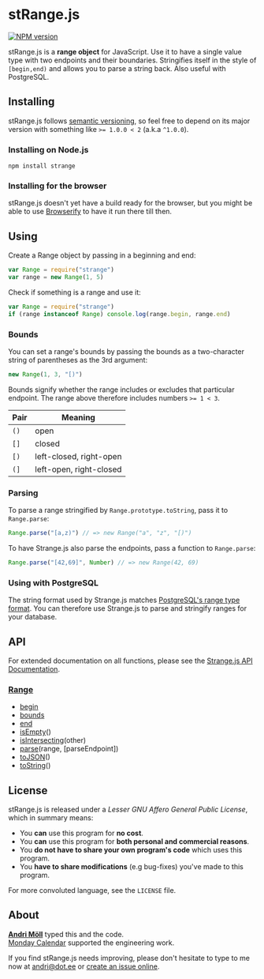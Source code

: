 stRange.js
==========
[![NPM version][npm-badge]](http://badge.fury.io/js/strange)

stRange.js is a **range object** for JavaScript. Use it to have a single value
type with two endpoints and their boundaries. Stringifies itself in the style of
`[begin,end)` and allows you to parse a string back. Also useful with
PostgreSQL.

[npm-badge]: https://badge.fury.io/js/strange.png


Installing
----------
stRange.js follows [semantic versioning](http://semver.org/), so feel free to
depend on its major version with something like `>= 1.0.0 < 2` (a.k.a `^1.0.0`).

### Installing on Node.js
```
npm install strange
```

### Installing for the browser
stRange.js doesn't yet have a build ready for the browser, but you might be able
to use [Browserify][browserify] to have it run there till then.

[browserify]: https://github.com/substack/node-browserify


Using
-----
Create a Range object by passing in a beginning and end:
```javascript
var Range = require("strange")
var range = new Range(1, 5)
```

Check if something is a range and use it:
```javascript
var Range = require("strange")
if (range instanceof Range) console.log(range.begin, range.end)
```

### Bounds
You can set a range's bounds by passing the bounds as a two-character string of
parentheses as the 3rd argument:
```javascript
new Range(1, 3, "[)")
```

Bounds signify whether the range includes or excludes that particular endpoint.
The range above therefore includes numbers `>= 1 < 3`.

Pair | Meaning
-----|--------
`()` | open
`[]` | closed
`[)` | left-closed, right-open
`(]` | left-open, right-closed


### Parsing
To parse a range stringified by `Range.prototype.toString`, pass it to
`Range.parse`:

```javascript
Range.parse("[a,z)") // => new Range("a", "z", "[)")
```

To have Strange.js also parse the endpoints, pass a function to `Range.parse`:
```javascript
Range.parse("[42,69]", Number) // => new Range(42, 69)
```

### Using with PostgreSQL
The string format used by Strange.js matches [PostgreSQL's range type
format](http://www.postgresql.org/docs/9.4/static/rangetypes.html). You can
therefore use Strange.js to parse and stringify ranges for your database.


API
---
For extended documentation on all functions, please see the
[Strange.js API Documentation][api].

[api]: https://github.com/moll/js-strange/blob/master/doc/API.md

### [Range](https://github.com/moll/js-strange/blob/master/doc/API.md#Range)
- [begin](https://github.com/moll/js-strange/blob/master/doc/API.md#range.begin)
- [bounds](https://github.com/moll/js-strange/blob/master/doc/API.md#range.bounds)
- [end](https://github.com/moll/js-strange/blob/master/doc/API.md#range.end)
- [isEmpty](https://github.com/moll/js-strange/blob/master/doc/API.md#Range.prototype.isEmpty)()
- [isIntersecting](https://github.com/moll/js-strange/blob/master/doc/API.md#Range.prototype.isIntersecting)(other)
- [parse](https://github.com/moll/js-strange/blob/master/doc/API.md#Range.parse)(range, [parseEndpoint])
- [toJSON](https://github.com/moll/js-strange/blob/master/doc/API.md#Range.prototype.toJSON)()
- [toString](https://github.com/moll/js-strange/blob/master/doc/API.md#Range.prototype.toString)()


License
-------
stRange.js is released under a *Lesser GNU Affero General Public License*, which in summary means:

- You **can** use this program for **no cost**.
- You **can** use this program for **both personal and commercial reasons**.
- You **do not have to share your own program's code** which uses this program.
- You **have to share modifications** (e.g bug-fixes) you've made to this program.

For more convoluted language, see the `LICENSE` file.


About
-----
**[Andri Möll](http://themoll.com)** typed this and the code.  
[Monday Calendar](https://mondayapp.com) supported the engineering work.

If you find stRange.js needs improving, please don't hesitate to type to me now at [andri@dot.ee](mailto:andri@dot.ee) or [create an issue online](https://github.com/moll/js-strange/issues).
